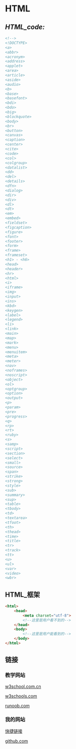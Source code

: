 # HTML

## ***HTML_code:***

```html
<!-->
<!DOCTYPE>
<a>
<abbr>
<acronym>
<address>
<applet>
<area>
<article>
<aside>
<audio>
<b>
<base>
<basefont>
<bdi>
<bdo>
<big>
<blockquote>
<body>
<br>
<button>
<canvas>
<caption>
<center>
<cite>
<code>
<col>
<colgroup>
<datalist>
<dd>
<del>
<details>
<dfn>
<dialog>
<dir>
<div>
<dl>
<dt>
<em>
<embed>
<fieldset>
<figcaption>
<figure>
<font>
<footer>
<form>
<frame>
<frameset>
<h1> - <h6>
<head>
<header>
<hr>
<html>
<i>
<iframe>
<img>
<input>
<ins>
<kbd>
<keygen>
<label>
<legend>
<li>
<link>
<main>
<map>
<mark>
<menu>
<menuitem>
<meta>
<meter>
<nav>
<noframes>
<noscript>
<object>
<ol>
<optgroup>
<option>
<output>
<p>
<param>
<pre>
<progress>
<q>
<rp>
<rt>
<ruby>
<s>
<samp>
<script>
<section>
<select>
<small>
<source>
<span>
<strike>
<strong>
<style>
<sub>
<summary>
<sup>
<table>
<tbody>
<td>
<textarea>
<tfoot>
<th>
<thead>
<time>
<title>
<tr>
<track>
<tt>
<u>
<ul>
<var>
<video>
<wbr>
```

## HTML_框架

```html
<html>
	<head>
		<meta charset="utf-8">
        <!--这里是用户看不到的-->
	</head>
	<body>
        <!--这里是用户能看到的-->
	</body>
</html>
```

## 链接

### 教学网站

[w3school.com.cn](https://www.w3school.com.cn/)

[w3schools.com](https://www.quanzhanketang.com/default.html)

[runoob.com](https://www.runoob.com/)

### 我的网站

[快捷链接](https://dwz.win/afXV)

[github.com](github.com/MCGJKOP)

